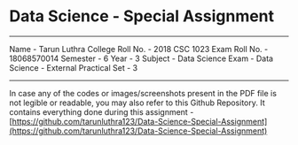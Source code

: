 # Data Science - Special Assignment
***
Name - Tarun Luthra
College Roll No. - 2018 CSC 1023
Exam Roll No. - 18068570014
Semester - 6
Year - 3
Subject - Data Science
Exam - Data Science - External Practical
Set - 3
***


In case any of the codes or images/screenshots present in the PDF file is not legible or readable, you may also refer to this Github Repository.
It contains everything done during this assignment - [https://github.com/tarunluthra123/Data-Science-Special-Assignment](https://github.com/tarunluthra123/Data-Science-Special-Assignment)